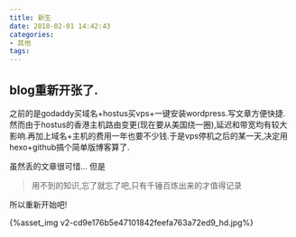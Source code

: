 ```yaml
---
title: 新生
date: 2018-02-01 14:42:43
categories:
- 其他
tags:
---
```

## blog重新开张了.
之前的是godaddy买域名+hostus买vps+一键安装wordpress.写文章方便快捷.
然而由于hostus的香港主机路由变更(现在要从美国绕一圈),延迟和带宽均有较大影响.再加上域名+主机的费用一年也要不少钱.于是vps停机之后的某一天,决定用hexo+github搞个简单版博客算了.

虽然丢的文章很可惜...
但是
>用不到的知识,忘了就忘了吧,只有千锤百炼出来的才值得记录

所以重新开始吧!

{%asset_img v2-cd9e176b5e47101842feefa763a72ed9_hd.jpg%}

